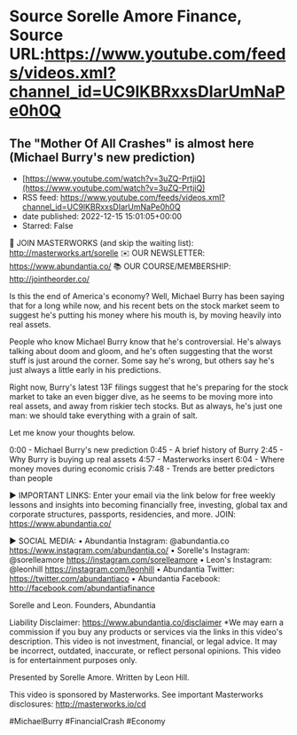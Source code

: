 # Source Sorelle Amore Finance, Source URL:https://www.youtube.com/feeds/videos.xml?channel_id=UC9lKBRxxsDIarUmNaPe0h0Q

## The "Mother Of All Crashes" is almost here (Michael Burry's new prediction)
 - [https://www.youtube.com/watch?v=3uZQ-PrtjiQ](https://www.youtube.com/watch?v=3uZQ-PrtjiQ)
 - RSS feed: https://www.youtube.com/feeds/videos.xml?channel_id=UC9lKBRxxsDIarUmNaPe0h0Q
 - date published: 2022-12-15 15:01:05+00:00
 - Starred: False

🎨 JOIN MASTERWORKS (and skip the waiting list): http://masterworks.art/sorelle
✉️ OUR NEWSLETTER: https://www.abundantia.co/
📚 OUR COURSE/MEMBERSHIP: http://jointheorder.co/

Is this the end of America's economy? Well, Michael Burry has been saying that for a long while now, and his recent bets on the stock market seem to suggest he's putting his money where his mouth is, by moving heavily into real assets.

People who know Michael Burry know that he's controversial. He's always talking about doom and gloom, and he's often suggesting that the worst stuff is just around the corner. Some say he's wrong, but others say he's just always a little early in his predictions.

Right now, Burry's latest 13F filings suggest that he's preparing for the stock market to take an even bigger dive, as he seems to be moving more into real assets, and away from riskier tech stocks. But as always, he's just one man: we should take everything with a grain of salt.

Let me know your thoughts below.

0:00 - Michael Burry's new prediction
0:45 - A brief history of Burry
2:45 - Why Burry is buying up real assets
4:57 - Masterworks insert
6:04 - Where money moves during economic crisis
7:48 - Trends are better predictors than people

► IMPORTANT LINKS:
Enter your email via the link below for free weekly lessons and insights into becoming financially free, investing, global tax and corporate structures, passports, residencies, and more.
JOIN: https://www.abundantia.co/

► SOCIAL MEDIA:
• Abundantia Instagram: @abundantia.co https://www.instagram.com/abundantia.co/
• Sorelle's Instagram: @sorelleamore  https://instagram.com/sorelleamore
• Leon's Instagram: @leonhill  https://instagram.com/leonhill
• Abundantia Twitter: https://twitter.com/abundantiaco
• Abundantia Facebook: http://facebook.com/abundantiafinance

Sorelle and Leon.
Founders, Abundantia

Liability Disclaimer: https://www.abundantia.co/disclaimer
*We may earn a commission if you buy any products or services via the links in this video's description. This video is not investment, financial, or legal advice. It may be incorrect, outdated, inaccurate, or reflect personal opinions. This video is for entertainment purposes only.

Presented by Sorelle Amore.
Written by Leon Hill.

This video is sponsored by Masterworks.
See important Masterworks disclosures: http://masterworks.io/cd 

#MichaelBurry #FinancialCrash #Economy
